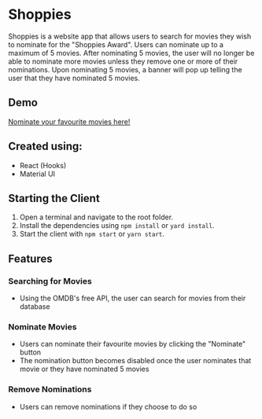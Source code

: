 # Shoppies
Shoppies is a website app that allows users to search for movies they wish to nominate for the "Shoppies Award". Users can nominate up to a maximum of 5 movies. After nominating 5 movies, the user will no longer be able to nominate more movies unless they remove one or more of their nominations. Upon nominating 5 movies, a banner will pop up telling the user that they have nominated 5 movies. 

## Demo
[Nominate your favourite movies here!](https://shoppies-award-nominations.netlify.app/)

## Created using:
* React (Hooks)
* Material UI

## Starting the Client
1. Open a terminal and navigate to the root folder.
2. Install the dependencies using `npm install` or `yard install`.
3. Start the client with `npm start` or `yarn start`.

## Features
### Searching for Movies
* Using the OMDB's free API, the user can search for movies from their database

### Nominate Movies
* Users can nominate their favourite movies by clicking the "Nominate" button
* The nomination button becomes disabled once the user nominates that movie or they have nominated 5 movies

### Remove Nominations
* Users can remove nominations if they choose to do so

